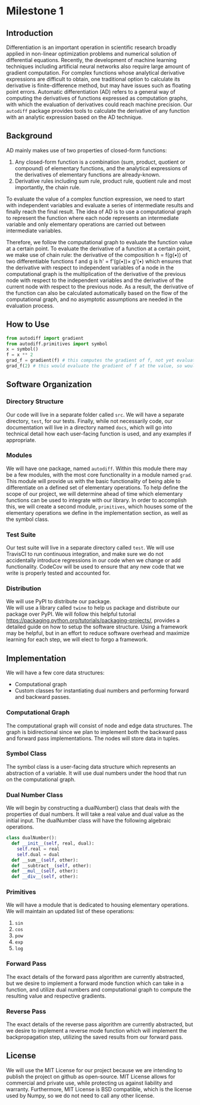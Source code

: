 # Milestone 1

## Introduction
Differentiation is an important operation in scientific research broadly
applied in non-linear optimization problems and numerical solution of
differential equations. Recently, the development of machine learning
techniques including artificial neural networks also require large amount of
gradient computation. For complex functions whose analytical derivative
expressions are difficult to obtain, one traditional option to calculate its
derivative is finite-difference method, but may have issues such as
floating point errors. Automatic differentiation (AD) refers to a general way
of computing the derivatives of functions expressed as computation graphs, with
which the evaluation of derivatives could reach machine precision. Our `autodiff`
package provides tools to calculate the derivative of any function with an
analytic expression based on the AD technique. 

## Background

AD mainly makes use of two properties of closed-form functions: 
1. Any closed-form function is a combination (sum, product, quotient or compound) of
elementary functions, and the analytical expressions of the derivatives of
elementary functions are already-known.
2. Derivative rules including sum rule, product rule, quotient rule and most importantly, the chain rule.  

To evaluate the value of a complex function expression, we need to start with
independent variables and evaluate a series of intermediate results and finally
reach the final result. The idea of AD is to use a computational graph to
represent the function where each node represents an intermediate variable and
only elementary operations are carried out between intermediate variables.

Therefore, we follow the computational graph to evaluate the function value at
a certain point. To evaluate the derivative of a function at a certain point,
we make use of chain rule: the derivative of the composition h = f(g(•))
of two differentiable functions f and g is h' = f'(g(•))×
g'(•) which ensures that the derivative with respect to independent
variables of a node in the computational graph is the multiplication of the
derivative of the previous node with respect to the independent variables and
the derivative of the current node with respect to the previous node. As a
result, the derivative of the function can also be calculated automatically
based on the flow of the computational graph, and no asymptotic assumptions are
needed in the evaluation process.

## How to Use 
```py
from autodiff import gradient
from autodiff.primitives import symbol
x = symbol()
f = x ** 2 
grad_f = gradient(f) # this computes the gradient of f, not yet evaluated at a particular value
grad_f(2) # this would evaluate the gradient of f at the value, so would return 4

```
## Software Organization

### Directory Structure
Our code will live in a separate folder called `src`. We will have a separate
directory, `test`, for our tests. Finally, while not necessarily code, our
documentation will live in a directory named `docs`, which will go into
technical detail how each user-facing function is used, and any examples if
appropriate.

### Modules

We will have one package, named `autodiff`. Within this module there may be a
few modules, with the most core functionality in a module named `grad`.  This
module will provide us with the basic functionality of being able to
differentiate on a defined set of elementary operations.  To help define the
scope of our project, we will determine ahead of time which elementary
functions can be used to integrate with our library. In order to accomplish
this, we will create a second module, `primitives`, which houses some of the
elementary operations we define in the implementation section, as well as the 
symbol class.

### Test Suite

Our test suite will live in a separate directory called `test`. We will use
TravisCI to run continuous integration, and make sure we do not accidentally
introduce regressions in our code when we change or add functionality. CodeCov
will be used to ensure that any new code that we write is properly tested and
accounted for.
    
### Distribution 
We will use PyPI to distribute our package.   
We will use a library called `twine` to help us package and distribute our
package over PyPI. We will follow this helpful tutorial
https://packaging.python.org/tutorials/packaging-projects/, provides a detailed
guide on how to setup the software structure. Using a framework may be helpful,
but in an effort to reduce software overhead and maximize learning for each
step, we will elect to forgo a framework.

## Implementation 
We will have a few core data structures:
* Computational graph
* Custom classes for instantiating dual
numbers and performing forward and backward passes.

### Computational Graph
The computational graph will consist of node and edge data structures. 
The graph is bidirectional since we plan to implement both the backward pass and forward pass 
implementations.
The nodes will store data in tuples.

### Symbol Class 
The symbol class is a user-facing data structure which represents 
an abstraction of a variable. It will use dual numbers under the hood
that run on the computational graph.

### Dual Number Class 
We will begin by constructing a dualNumber() class that
deals with the properties of dual numbers. It will take a real value and dual
value as the initial input. The dualNumber class will have the following
algebraic operations.

```py
class dualNumber():
  def __init__(self, real, dual):
    self.real = real
    self.dual = dual
  def __sum__(self, other):
  def __subtract__(self, other):
  def __mul__(self, other):
  def __div__(self, other):
```

### Primitives
We will have a module that is dedicated to housing elementary operations. 
We will maintain an updated list of these operations:
1. `sin`
2. `cos`
3. `pow`
4.  `exp`
5. `log`

### Forward Pass 
The exact details of the forward pass algorithm are currently abstracted,
but we desire to implement a forward mode function which can take in a function,
and utilize dual numbers and computational graph
to compute the resulting value and respective gradients.

### Reverse Pass
The exact details of the reverse pass algorithm are currently abstracted,
but we desire to implement a reverse mode function which will implement
the backpropagation step, utilizing the saved results from our forward pass.

## License
We will use the MIT License for our project because we are intending
to publish the project on github as open-source. MIT License allows for
commercial and private use, while protecting us against liability and warranty.
Furthermore, MIT License is BSD compatible, which is the license used by Numpy,
so we do not need to call any other license.
